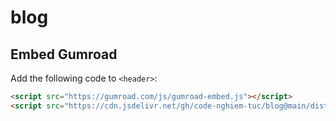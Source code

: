 # blog

## Embed Gumroad

Add the following code to `<header>`:
```html
<script src="https://gumroad.com/js/gumroad-embed.js"></script>
<script src="https://cdn.jsdelivr.net/gh/code-nghiem-tuc/blog@main/dist/gumroad.js" defer/>
```
